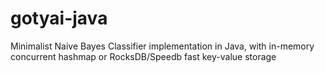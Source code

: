 # gotyai-java
Minimalist Naive Bayes Classifier implementation in Java, with in-memory concurrent hashmap or RocksDB/Speedb fast key-value storage
